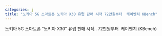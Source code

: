 ```yaml
---
categories: j
title: "노키아 5G 스마트폰 노키아 X30 유럽 판매 시작 72만원부터  케이벤치 KBench"
---
```

노키아 5G 스마트폰 "노키아 X30" 유럽 판매 시작.. 72만원부터&nbsp;&nbsp;케이벤치 (KBench)